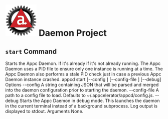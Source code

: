 # ![Appc Daemon logo](../../images/appc-daemon.png) Daemon Project

## `start` Command

Starts the Appc Daemon. If it's already  if it's not already running. The Appc Daemon uses a PID file to ensure only one instance is running at a time. The Appc Daemon also performs a stale PID check just in case a previous Appc Daemon instance crashed.
appcd start [--config <json>] [--config-file <file>] [--debug]
Options
--config <json>
A string containing JSON that will be parsed and merged into the daemon configuration prior to starting the daemon.
--config-file <file>
A path to a config file to load. Defaults to ~/.appcelerator/appcd/config.js.
--debug
Starts the Appc Daemon in debug mode. This launches the daemon in the current terminal instead of a background subprocess. Log output is displayed to stdout.
Arguments
None.
